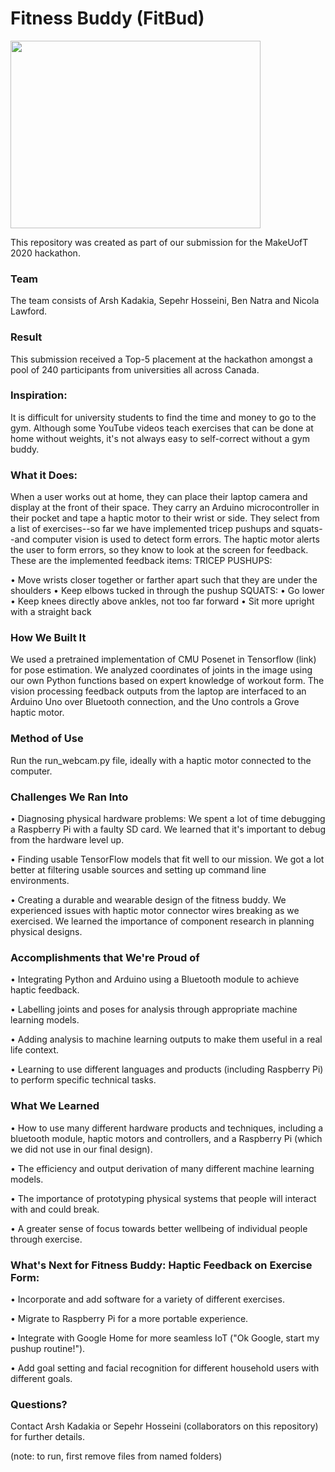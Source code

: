 # Fitness Buddy (FitBud) 

<img src="https://i.imgur.com/6k5KB57.png)" width="400" height="300"/>


This repository was created as part of our submission for the MakeUofT 2020 hackathon.

### Team

The team consists of Arsh Kadakia, Sepehr Hosseini, Ben Natra and Nicola Lawford.

### Result

This submission received a Top-5 placement at the hackathon amongst a pool of 240 participants from universities all across Canada.

### Inspiration:

It is difficult for university students to find the time and money to go to the gym. Although some YouTube videos teach exercises that can be done at home without weights, it's not always easy to self-correct without a gym buddy.

### What it Does:

When a user works out at home, they can place their laptop camera and display at the front of their space. They carry an Arduino microcontroller in their pocket and tape a haptic motor to their wrist or side. They select from a list of exercises--so far we have implemented tricep pushups and squats--and computer vision is used to detect form errors. The haptic motor alerts the user to form errors, so they know to look at the screen for feedback. These are the implemented feedback items: TRICEP PUSHUPS:

• Move wrists closer together or farther apart such that they are under the shoulders
• Keep elbows tucked in through the pushup SQUATS:
• Go lower
• Keep knees directly above ankles, not too far forward
• Sit more upright with a straight back
 
### How We Built It

We used a pretrained implementation of CMU Posenet in Tensorflow (link) for pose estimation. We analyzed coordinates of joints in the image using our own Python functions based on expert knowledge of workout form. The vision processing feedback outputs from the laptop are interfaced to an Arduino Uno over Bluetooth connection, and the Uno controls a Grove haptic motor.

### Method of Use

Run the run_webcam.py file, ideally with a haptic motor connected to the computer.

### Challenges We Ran Into

• Diagnosing physical hardware problems: We spent a lot of time debugging a Raspberry Pi with a faulty SD card. We learned that it's important to debug from the hardware level up.

• Finding usable TensorFlow models that fit well to our mission. We got a lot better at filtering usable sources and setting up command line environments.

• Creating a durable and wearable design of the fitness buddy. We experienced issues with haptic motor connector wires breaking as we exercised. We learned the importance of component research in planning physical designs.

### Accomplishments that We're Proud of

• Integrating Python and Arduino using a Bluetooth module to achieve haptic feedback.

• Labelling joints and poses for analysis through appropriate machine learning models.

• Adding analysis to machine learning outputs to make them useful in a real life context.

• Learning to use different languages and products (including Raspberry Pi) to perform specific technical tasks.

### What We Learned

• How to use many different hardware products and techniques, including a bluetooth module, haptic motors and controllers, and a Raspberry Pi (which we did not use in our final design). 

• The efficiency and output derivation of many different machine learning models.

• The importance of prototyping physical systems that people will interact with and could break.

• A greater sense of focus towards better wellbeing of individual people through exercise.

### What's Next for Fitness Buddy: Haptic Feedback on Exercise Form:

• Incorporate and add software for a variety of different exercises.

• Migrate to Raspberry Pi for a more portable experience.

• Integrate with Google Home for more seamless IoT ("Ok Google, start my pushup routine!").

• Add goal setting and facial recognition for different household users with different goals.

### Questions?

Contact Arsh Kadakia or Sepehr Hosseini (collaborators on this repository) for further details.

(note: to run, first remove files from named folders)
